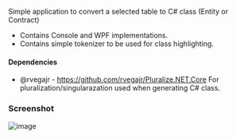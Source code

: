 
Simple application to convert a selected table to C# class (Entity or Contract)

- Contains Console and WPF implementations.
- Contains simple tokenizer to be used for class highlighting.

#### Dependencies
- @rvegajr - https://github.com/rvegajr/Pluralize.NET.Core For pluralization/singularazation used when generating C# class.

### Screenshot

![image](https://user-images.githubusercontent.com/12003810/182435886-6059d22c-071b-44f5-9e40-994358a33525.png)
